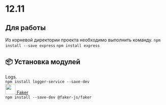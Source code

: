 # 12.11
## Для работы
Из корневой директории проекта необходимо выполнить команду.
```npm install --save express```
```npm install express```
## 📦 Установка модулей
Logs.  
```npm install logger-service --save-dev```  
<a href="https://github.com/faker-js/faker#readme"><img src="https://raw.githubusercontent.com/faker-js/faker/680919495b5662bd3b2e73527392e2ba0a4c8d56/docs/public/logo.svg" width="32"/> Faker</a>  
```npm install --save-dev @faker-js/faker```
##

